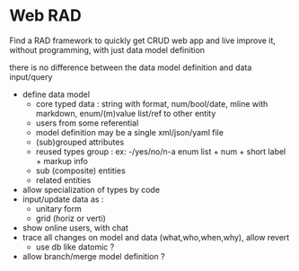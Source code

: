 # Web RAD

Find a RAD framework to quickly get CRUD web app and live improve it, without programming, with just data model definition

there is no difference between the data model definition and data input/query

* define data model 
  * core typed data : string with format, num/bool/date, mline with markdown, enum/(m)value list/ref to other entity
  * users from some referential
  * model definition may be a single xml/json/yaml file
  * (sub)grouped attributes
  * reused types group : ex: -/yes/no/n-a enum list + num + short label + markup info
  * sub (composite) entities
  * related entities
* allow specialization of types by code
* input/update data as :
  * unitary form
  * grid (horiz or verti)
* show online users, with chat
* trace all changes on model and data (what,who,when,why), allow revert
  * use db like datomic ?
* allow branch/merge model definition ?
